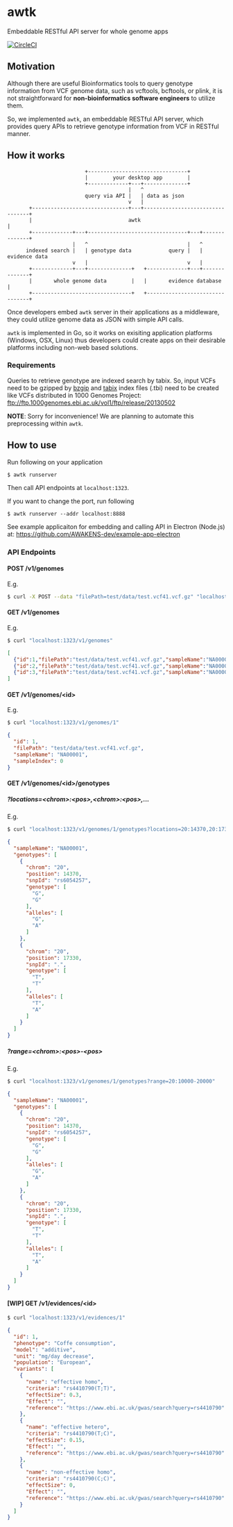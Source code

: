 # awtk

Embeddable RESTful API server for whole genome apps

[![CircleCI](https://circleci.com/gh/AWAKENS-dev/awtk.svg?style=svg)](https://circleci.com/gh/AWAKENS-dev/awtk)

## Motivation

Although there are useful Bioinformatics tools to query genotype information from VCF genome data, such as vcftools, bcftools, or plink, it is not straightforward for **non-bioinformatics software engineers** to utilize them.

So, we implemented `awtk`, an embeddable RESTful API server, which provides query APIs to retrieve genotype information from VCF in RESTful manner.


## How it works

```
                         +--------------------------------+
                         |        your desktop app        |
                         +-------------+---+--------------+
                                       |   ^
                         query via API |   | data as json
                                       v   |
       +-------------------------------+---+---------------------------------+
       |                               awtk                                  |
       +-------------+---+--------------------------------+---+--------------+
                     |   ^                                |   ^
      indexed search |   | genotype data            query |   | evidence data
                     v   |                                v   |
       +-------------+---+--------------+   +-------------+---+--------------+
       |       whole genome data        |   |       evidence database        |
       +--------------------------------+   +--------------------------------+
```

Once developers embed `awtk` server in their applications as a middleware, they could utilize genome data as JSON with simple API calls.

`awtk` is implemented in Go, so it works on exisiting application platforms (Windows, OSX, Linux) thus developers could create apps on their desirable platforms including non-web based solutions.


### Requirements

Queries to retrieve genotype are indexed search by tabix. So, input VCFs need to be gzipped by [bzgip](https://github.com/samtools/htslib) and [tabix](http://www.htslib.org/doc/tabix.html) index files (.tbi) need to be created like VCFs distributed in 1000 Genomes Project: ftp://ftp.1000genomes.ebi.ac.uk/vol1/ftp/release/20130502

**NOTE**: Sorry for inconvenience! We are planning to automate this preprocessing within `awtk`.


## How to use

Run following on your application

```
$ awtk runserver
```

Then call API endpoints at `localhost:1323`.

If you want to change the port, run following

```
$ awtk runserver --addr localhost:8888
```

See example applicaiton for embedding and calling API in Electron (Node.js) at: https://github.com/AWAKENS-dev/example-app-electron


### API Endpoints

#### POST /v1/genomes

E.g.

```bash
$ curl -X POST --data "filePath=test/data/test.vcf41.vcf.gz" "localhost:1323/v1/genomes"
```

#### GET /v1/genomes

E.g.

```bash
$ curl "localhost:1323/v1/genomes"
```

```json
[
  {"id":1,"filePath":"test/data/test.vcf41.vcf.gz","sampleName":"NA00001","sampleIndex":0},
  {"id":2,"filePath":"test/data/test.vcf41.vcf.gz","sampleName":"NA00002","sampleIndex":1},
  {"id":3,"filePath":"test/data/test.vcf41.vcf.gz","sampleName":"NA00003","sampleIndex":2}
]
```

#### GET /v1/genomes/\<id\>

E.g.

```bash
$ curl "localhost:1323/v1/genomes/1"
```

```json
{
  "id": 1,
  "filePath": "test/data/test.vcf41.vcf.gz",
  "sampleName": "NA00001",
  "sampleIndex": 0
}
```

#### GET /v1/genomes/\<id\>/genotypes

##### ?locations=\<chrom\>:\<pos\>,\<chrom\>:\<pos\>,...

E.g.

```bash
$ curl "localhost:1323/v1/genomes/1/genotypes?locations=20:14370,20:17330"
```

```json
{
  "sampleName": "NA00001",
  "genotypes": [
    {
      "chrom": "20",
      "position": 14370,
      "snpId": "rs6054257",
      "genotype": [
        "G",
        "G"
      ],
      "alleles": [
        "G",
        "A"
      ]
    },
    {
      "chrom": "20",
      "position": 17330,
      "snpId": ".",
      "genotype": [
        "T",
        "T"
      ],
      "alleles": [
        "T",
        "A"
      ]
    }
  ]
}
```

##### ?range=\<chrom\>:\<pos\>-\<pos\>

E.g.

```bash
$ curl "localhost:1323/v1/genomes/1/genotypes?range=20:10000-20000"
```

```json
{
  "sampleName": "NA00001",
  "genotypes": [
    {
      "chrom": "20",
      "position": 14370,
      "snpId": "rs6054257",
      "genotype": [
        "G",
        "G"
      ],
      "alleles": [
        "G",
        "A"
      ]
    },
    {
      "chrom": "20",
      "position": 17330,
      "snpId": ".",
      "genotype": [
        "T",
        "T"
      ],
      "alleles": [
        "T",
        "A"
      ]
    }
  ]
}
```


#### [WIP] GET /v1/evidences/\<id\>

```bash
$ curl "localhost:1323/v1/evidences/1"
```

```json
{
  "id": 1,
  "phenotype": "Coffe consumption",
  "model": "additive",
  "unit": "mg/day decrease",
  "population": "European",
  "variants": [
    {
      "name": "effective homo",
      "criteria": "rs4410790(T;T)",
      "effectSize": 0.3,
      "Effect": "",
      "reference": "https://www.ebi.ac.uk/gwas/search?query=rs4410790"
    },
    {
      "name": "effective hetero",
      "criteria": "rs4410790(T;C)",
      "effectSize": 0.15,
      "Effect": "",
      "reference": "https://www.ebi.ac.uk/gwas/search?query=rs4410790"
    },
    {
      "name": "non-effective homo",
      "criteria": "rs4410790(C;C)",
      "effectSize": 0,
      "Effect": "",
      "reference": "https://www.ebi.ac.uk/gwas/search?query=rs4410790"
    }
  ]
}
```
